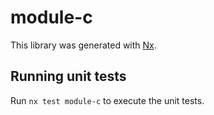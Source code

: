 # module-c

This library was generated with [Nx](https://nx.dev).

## Running unit tests

Run `nx test module-c` to execute the unit tests.
